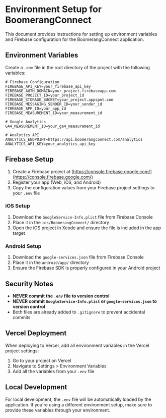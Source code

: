 # Environment Setup for BoomerangConnect

This document provides instructions for setting up environment variables and Firebase configuration for the BoomerangConnect application.

## Environment Variables

Create a `.env` file in the root directory of the project with the following variables:

```env
# Firebase Configuration
FIREBASE_API_KEY=your_firebase_api_key
FIREBASE_AUTH_DOMAIN=your_project.firebaseapp.com
FIREBASE_PROJECT_ID=your_project_id
FIREBASE_STORAGE_BUCKET=your_project.appspot.com
FIREBASE_MESSAGING_SENDER_ID=your_sender_id
FIREBASE_APP_ID=your_app_id
FIREBASE_MEASUREMENT_ID=your_measurement_id

# Google Analytics
GA4_MEASUREMENT_ID=your_ga4_measurement_id

# Analytics API
ANALYTICS_ENDPOINT=https://api.boomerangconnect.com/analytics
ANALYTICS_API_KEY=your_analytics_api_key
```

## Firebase Setup

1. Create a Firebase project at [https://console.firebase.google.com/](https://console.firebase.google.com/)
2. Register your app (Web, iOS, and Android)
3. Copy the configuration values from your Firebase project settings to your `.env` file

### iOS Setup

1. Download the `GoogleService-Info.plist` file from Firebase Console
2. Place it in the `ios/BoomerangConnect/` directory
3. Open the iOS project in Xcode and ensure the file is included in the app target

### Android Setup

1. Download the `google-services.json` file from Firebase Console
2. Place it in the `android/app/` directory
3. Ensure the Firebase SDK is properly configured in your Android project

## Security Notes

- **NEVER commit the `.env` file to version control**
- **NEVER commit `GoogleService-Info.plist` or `google-services.json` to version control**
- Both files are already added to `.gitignore` to prevent accidental commits

## Vercel Deployment

When deploying to Vercel, add all environment variables in the Vercel project settings:

1. Go to your project on Vercel
2. Navigate to Settings > Environment Variables
3. Add all the variables from your `.env` file

## Local Development

For local development, the `.env` file will be automatically loaded by the application. If you're using a different environment setup, make sure to provide these variables through your environment.




